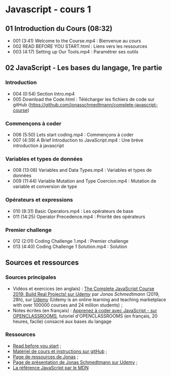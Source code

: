 # Javascript - cours 1

## 01 Introduction du Cours (08:32)

- 001 (3:41) Welcome to the Course.mp4 : Bienvenue au cours
- 002 READ BEFORE YOU START.html : Liens vers les ressources
- 003 (4:17) Setting up Our Tools.mp4 : Paramétrer ses outils

## 02 JavaScript - Les bases du langage, 1re partie 

### Introduction

- 004 (0:54) Section Intro.mp4 
- 005 Download the Code.html : Télécharger les fichiers de code sur gitHub (https://github.com/jonasschmedtmann/complete-javascript-course)

### Commençons à coder

- 006 (5:50) Lets start coding.mp4 : Commençons à coder
- 007 (4:39) A Brief Introduction to JavaScript.mp4 : Une brève introduction à javascript

### Variables et types de données

- 008 (13:08) Variables and Data Types.mp4 : Variables et types de données
- 009 (11:44) Variable Mutation and Type Coercion.mp4 : Mutation de variable et conversion de type

### Opérateurs et expressions

- 010 (8:31) Basic Operators.mp4 : Les opérateurs de base
- 011 (14:25) Operator Precedence.mp4 : Priorité des opérateurs

### Premier challenge

- 012 (2:01) Coding Challenge 1.mp4 : Premier challenge
- 013 (4:40) Coding Challenge 1 Solution.mp4 : Solution

## Sources et ressources

### Sources principales

- Vidéos et exercices (en anglais) : [The Complete JavaScript Course 2019: Build Real Projects! sur Udemy](https://www.udemy.com/course/the-complete-javascript-course/) par _Jonas Schmedtmann_ (2019, 28h), sur [Udemy](https://www.udemy.com) (Udemy is an online learning and teaching marketplace with over 100000 courses and 24 million students) ;
- Notes écrites (en français) : [Apprenez à coder avec JavaScript - sur OPENCLASSROOMS](https://openclassrooms.com/fr/courses/2984401-apprenez-a-coder-avec-javascript), tutoriel d'OPENCLASSROOMS (en français, 20 heures, facile) consacré aux bases du langage

### Ressources

- [Read before you start](file:///Users/Myriam/Documents/PC/E/Myriam/HERSCours%20-c/2019-2020/JS/the-complete-javascript-course/01%20Course%20Introduction/002%20READ%20BEFORE%20YOU%20START.html) ;
- [Matériel de cours et instructions sur gitHub](https://github.com/jonasschmedtmann/complete-javascript-course) ;
- [Page de ressources de Jonas](http://codingheroes.io/resources/) ;
- [Page de présentation de Jonas Schmedtmann sur Udemy](https://www.udemy.com/user/jonasschmedtmann/) ;
- [La référence JavaScript par le MDN](https://developer.mozilla.org/en-US/docs/Web/JavaScript/Reference)

